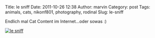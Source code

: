 Title: le sniff
Date: 2011-10-26 12:38
Author: marvin
Category: post
Tags: animals, cats, nikonf801, photography, rodinal
Slug: le-sniff

Endlich mal Cat Content im Internet...oder sowas :)

[![le
sniff](http://farm7.static.flickr.com/6232/6283092454_ecf7afbacf.jpg)](http://www.flickr.com/photos/marvinxsteadfast/6283092454/ "le sniff by marvinxsteadfast, on Flickr, via Patr")

